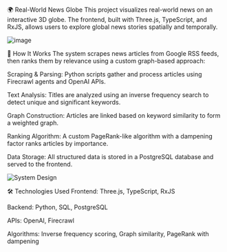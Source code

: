 🌍 Real-World News Globe
This project visualizes real-world news on an interactive 3D globe. The frontend, built with Three.js, TypeScript, and RxJS, allows users to explore global news stories spatially and temporally.

![image](https://github.com/user-attachments/assets/935a4b71-4306-4561-9080-a0d46af915ee)


🧠 How It Works
The system scrapes news articles from Google RSS feeds, then ranks them by relevance using a custom graph-based approach:

Scraping & Parsing: Python scripts gather and process articles using Firecrawl agents and OpenAI APIs.

Text Analysis: Titles are analyzed using an inverse frequency search to detect unique and significant keywords.

Graph Construction: Articles are linked based on keyword similarity to form a weighted graph.

Ranking Algorithm: A custom PageRank-like algorithm with a dampening factor ranks articles by importance.

Data Storage: All structured data is stored in a PostgreSQL database and served to the frontend.

![System Design](https://github.com/user-attachments/assets/598a1974-54ed-43b1-b56c-3d86c9d2d8b3)


🛠️ Technologies Used
Frontend: Three.js, TypeScript, RxJS

Backend: Python, SQL, PostgreSQL

APIs: OpenAI, Firecrawl

Algorithms: Inverse frequency scoring, Graph similarity, PageRank with dampening









